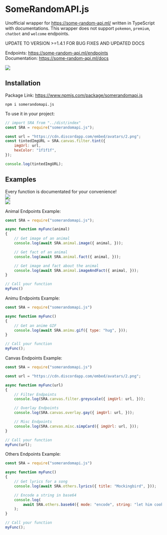 # SomeRandomAPI.js

Unofficial wrapper for https://some-random-api.ml/ written in TypeScript with documentations. This wrapper does not support `pokemon`, `premium`, `chatbot` and `welcome` endpoints.

UPDATE TO VERSION >=1.4.1 FOR BUG FIXES AND UPDATED DOCS

Endpoints: https://some-random-api.ml/endpoints <br>
Documentation: https://some-random-api.ml/docs <br>

<a href="https://discord.gg/NFkMxFeEWr" ><img src="https://img.shields.io/discord/1020960562710052895?label=Discord%20Server&style=flat-square"></a>

## Installation
Package Link: https://www.npmjs.com/package/somerandomapi.js
```
npm i somerandomapi.js
```

To use it in your project:
```javascript
// import SRA from "../dist/index"
const SRA = require("somerandomapi.js");

const url = "https://cdn.discordapp.com/embed/avatars/2.png";
const tintedImgURL = SRA.canvas.filter.tint({
	imgUrl: url,
	hexColor: "1f1f1f",
});

console.log(tintedImgURL);
```

## Examples
Every function is documentated for your convenience! <br>
![](https://cdn.discordapp.com/attachments/1002189321631187026/1068446639192297513/image.png) <br>
![](https://cdn.discordapp.com/attachments/1002189321631187026/1068446195577532456/image.png) <br>

Animal Endpoints Example:
```javascript
const SRA = require("somerandomapi.js");

async function myFunc(animal) 
{
	// Get image of an animal
	console.log(await SRA.animal.image({ animal, }));

	// Get fact of an animal
	console.log(await SRA.animal.fact({ animal, }));

	// Get image and fact about the animal
	console.log(await SRA.animal.imageAndFact({ animal, }));
}

// Call your function
myFunc()
```

Animu Endpoints Example:
```javascript
const SRA = require("somerandomapi.js")

async function myFunc() 
{
	// Get an anime GIF
	console.log(await SRA.animu.gif({ type: "hug", }));
}

// Call your function
myFunc();
```

Canvas Endpoints Example:
```javascript
const SRA = require("somerandomapi.js")

const url = "https://cdn.discordapp.com/embed/avatars/2.png";

async function myFunc(url) 
{
	// Filter Endpoints
	console.log(SRA.canvas.filter.greyscale({ imgUrl: url, }));

	// Overlay Endpoints
	console.log(SRA.canvas.overlay.gay({ imgUrl: url, }));

	// Misc Endpoints
	console.log(SRA.canvas.misc.simpCard({ imgUrl: url, }));
}

// Call your function
myFunc(url);
```

Others Endpoints Example:
```javascript
const SRA = require("somerandomapi.js")

async function myFunc() 
{
	// Get lyrics for a song
	console.log(await SRA.others.lyrics({ title: "Mockingbird", }));

	// Encode a string in base64
	console.log(
		await SRA.others.base64({ mode: "encode", string: "let him cook", })
	);
}

// Call your function
myFunc();
```
